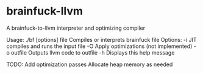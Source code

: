 # brainfuck-llvm
A brainfuck-to-llvm interpreter and optimizing compiler

Usage: ./bf [options] file
Compiles or interprets brainfuck file
Options:
  -i          JIT compiles and runs the input file
  -O          Apply optimizations (not implemented)
  -o outfile  Outputs llvm code to outfile
  -h          Displays this help message

TODO:
  Add optimization passes
  Allocate heap memory as needed
